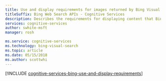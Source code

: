 ```yaml
---
title: Use and display requirements for images returned by Bing Visual Search API | Microsoft Docs
titleSuffix: Bing Web Search APIs - Cognitive Services
description: Describes the requirements for displaying content that Bing Visual Search API returns.
services: cognitive-services
author: swhite-msft
manager: rosh

ms.service: cognitive-services
ms.technology: bing-visual-search
ms.topic: article
ms.date: 05/15/2018
ms.author: scottwhi
---
```


[!INCLUDE [cognitive-services-bing-use-and-display-requirements](../../../includes/cognitive-services-bing-use-and-display-requirements.md)]